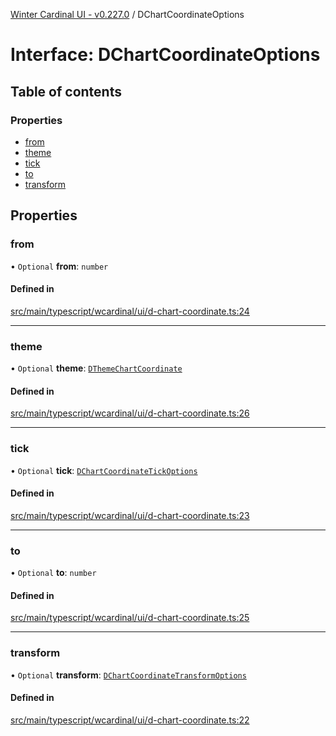 [Winter Cardinal UI - v0.227.0](../index.md) / DChartCoordinateOptions

# Interface: DChartCoordinateOptions

## Table of contents

### Properties

- [from](DChartCoordinateOptions.md#from)
- [theme](DChartCoordinateOptions.md#theme)
- [tick](DChartCoordinateOptions.md#tick)
- [to](DChartCoordinateOptions.md#to)
- [transform](DChartCoordinateOptions.md#transform)

## Properties

### from

• `Optional` **from**: `number`

#### Defined in

[src/main/typescript/wcardinal/ui/d-chart-coordinate.ts:24](https://github.com/winter-cardinal/winter-cardinal-ui/blob/v0.227.0/src/main/typescript/wcardinal/ui/d-chart-coordinate.ts#L24)

___

### theme

• `Optional` **theme**: [`DThemeChartCoordinate`](DThemeChartCoordinate.md)

#### Defined in

[src/main/typescript/wcardinal/ui/d-chart-coordinate.ts:26](https://github.com/winter-cardinal/winter-cardinal-ui/blob/v0.227.0/src/main/typescript/wcardinal/ui/d-chart-coordinate.ts#L26)

___

### tick

• `Optional` **tick**: [`DChartCoordinateTickOptions`](DChartCoordinateTickOptions.md)

#### Defined in

[src/main/typescript/wcardinal/ui/d-chart-coordinate.ts:23](https://github.com/winter-cardinal/winter-cardinal-ui/blob/v0.227.0/src/main/typescript/wcardinal/ui/d-chart-coordinate.ts#L23)

___

### to

• `Optional` **to**: `number`

#### Defined in

[src/main/typescript/wcardinal/ui/d-chart-coordinate.ts:25](https://github.com/winter-cardinal/winter-cardinal-ui/blob/v0.227.0/src/main/typescript/wcardinal/ui/d-chart-coordinate.ts#L25)

___

### transform

• `Optional` **transform**: [`DChartCoordinateTransformOptions`](DChartCoordinateTransformOptions.md)

#### Defined in

[src/main/typescript/wcardinal/ui/d-chart-coordinate.ts:22](https://github.com/winter-cardinal/winter-cardinal-ui/blob/v0.227.0/src/main/typescript/wcardinal/ui/d-chart-coordinate.ts#L22)
